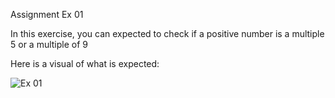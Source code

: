 Assignment Ex 01

In this exercise, you can expected to check if a positive number is a multiple 5 or a multiple of 9


Here is a visual of what is expected:

![Ex 01](https://raw.githubusercontent.com/QualityWorksCG/javascript-and-git-automation-bootcamp/main/media/ex-01.png)

